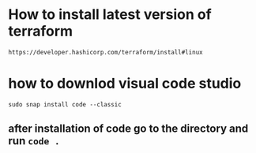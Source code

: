 # How to install latest version of terraform
```
https://developer.hashicorp.com/terraform/install#linux
```
# how to downlod visual code studio
```
sudo snap install code --classic
```
## after installation of code go to the directory and run ```code . ```

